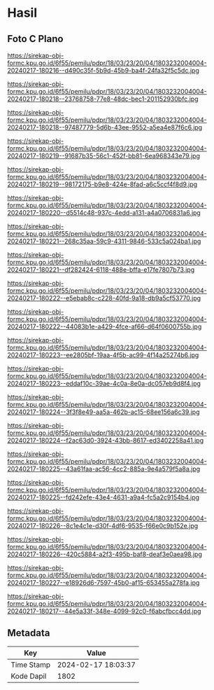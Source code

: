 # Hasil

## Foto C Plano

https://sirekap-obj-formc.kpu.go.id/6f55/pemilu/pdpr/18/03/23/20/04/1803232004004-20240217-180216--d490c35f-5b9d-45b9-ba4f-24fa32f5c5dc.jpg

https://sirekap-obj-formc.kpu.go.id/6f55/pemilu/pdpr/18/03/23/20/04/1803232004004-20240217-180218--23768758-77e8-48dc-bec1-201152930bfc.jpg

https://sirekap-obj-formc.kpu.go.id/6f55/pemilu/pdpr/18/03/23/20/04/1803232004004-20240217-180218--97487779-5d6b-43ee-9552-a5ea4e87f6c6.jpg

https://sirekap-obj-formc.kpu.go.id/6f55/pemilu/pdpr/18/03/23/20/04/1803232004004-20240217-180219--91687b35-56c1-452f-bb81-6ea968343e79.jpg

https://sirekap-obj-formc.kpu.go.id/6f55/pemilu/pdpr/18/03/23/20/04/1803232004004-20240217-180219--98172175-b9e8-424e-8fad-a6c5ccf4f8d9.jpg

https://sirekap-obj-formc.kpu.go.id/6f55/pemilu/pdpr/18/03/23/20/04/1803232004004-20240217-180220--d5514c48-937c-4edd-a131-a4a0706831a6.jpg

https://sirekap-obj-formc.kpu.go.id/6f55/pemilu/pdpr/18/03/23/20/04/1803232004004-20240217-180221--268c35aa-59c9-4311-9846-533c5a024ba1.jpg

https://sirekap-obj-formc.kpu.go.id/6f55/pemilu/pdpr/18/03/23/20/04/1803232004004-20240217-180221--df282424-6118-488e-bffa-e17fe7807b73.jpg

https://sirekap-obj-formc.kpu.go.id/6f55/pemilu/pdpr/18/03/23/20/04/1803232004004-20240217-180222--e5ebab8c-c228-40fd-9a18-db9a5cf53770.jpg

https://sirekap-obj-formc.kpu.go.id/6f55/pemilu/pdpr/18/03/23/20/04/1803232004004-20240217-180222--44083b1e-a429-4fce-af66-d64f0600755b.jpg

https://sirekap-obj-formc.kpu.go.id/6f55/pemilu/pdpr/18/03/23/20/04/1803232004004-20240217-180223--ee2805bf-19aa-4f5b-ac99-4f14a25274b6.jpg

https://sirekap-obj-formc.kpu.go.id/6f55/pemilu/pdpr/18/03/23/20/04/1803232004004-20240217-180223--eddaf10c-39ae-4c0a-8e0a-dc057eb9d8f4.jpg

https://sirekap-obj-formc.kpu.go.id/6f55/pemilu/pdpr/18/03/23/20/04/1803232004004-20240217-180224--3f3f8e49-aa5a-462b-ac15-68ee156a6c39.jpg

https://sirekap-obj-formc.kpu.go.id/6f55/pemilu/pdpr/18/03/23/20/04/1803232004004-20240217-180224--f2ac63d0-3924-43bb-8617-ed3402258a41.jpg

https://sirekap-obj-formc.kpu.go.id/6f55/pemilu/pdpr/18/03/23/20/04/1803232004004-20240217-180225--43a61faa-ac56-4cc2-885a-9e4a579f5a8a.jpg

https://sirekap-obj-formc.kpu.go.id/6f55/pemilu/pdpr/18/03/23/20/04/1803232004004-20240217-180225--fd242efe-43e4-4631-a9a4-fc5a2c9154b4.jpg

https://sirekap-obj-formc.kpu.go.id/6f55/pemilu/pdpr/18/03/23/20/04/1803232004004-20240217-180226--8c1e4c1e-d30f-4df6-9535-f66e0c9b152e.jpg

https://sirekap-obj-formc.kpu.go.id/6f55/pemilu/pdpr/18/03/23/20/04/1803232004004-20240217-180226--420c5884-a2f3-495b-baf8-deaf3e0aea98.jpg

https://sirekap-obj-formc.kpu.go.id/6f55/pemilu/pdpr/18/03/23/20/04/1803232004004-20240217-180227--e18926d6-7597-45b0-af15-653455a278fa.jpg

https://sirekap-obj-formc.kpu.go.id/6f55/pemilu/pdpr/18/03/23/20/04/1803232004004-20240217-180217--44e5a33f-348e-4099-92c0-f6abcfbcc4dd.jpg


## Metadata

| Key        | Value               |
| ---------- | ------------------- |
| Time Stamp | 2024-02-17 18:03:37 |
| Kode Dapil | 1802                |



